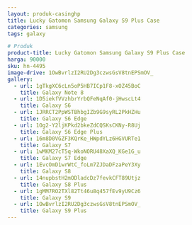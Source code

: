```yaml
---
layout: produk-casinghp
title: Lucky Gatomon Samsung Galaxy S9 Plus Case
categories: samsung
tags: galaxy

# Produk
product-title: Lucky Gatomon Samsung Galaxy S9 Plus Case
harga: 90000
sku: hn-4495
image-drive: 1OwBvrlzI2RU2Dg3czwsGsV8tnEPSmOV_
gallery:
  - url: 1gTkgXC6cLn5oP5HB7ICp1F8-xOZ45BoC
    title: Galaxy Note 8
  - url: 1D5iekfVVzhbrYrbQFeNqAf0-jHwscLt4
    title: Galaxy S6
  - url: 1JRRCT2PpWSTBhbgIZb9G9syRL2PkHZHu
    title: Galaxy S6 Edge
  - url: 1Og2-Y2ljKPkd2bkeZdCQSKsCKNy-R8Uj
    title: Galaxy S6 Edge Plus
  - url: 16m8D0VGZF3KQrKe_HWpdYLz6HGVURTe1
    title: Galaxy S7
  - url: 1wMKM27cT5q-WkoNORU48XaXQ_KGe1G_u
    title: Galaxy S7 Edge
  - url: 1EvcOmD1wrWtC_foLm7ZJDaDFzaPeY3Xy
    title: Galaxy S8
  - url: 14nupbstH2mODladcDz7fevkCFT89Utjz
    title: Galaxy S8 Plus
  - url: 1gMM7RO2TXl82Tt46u8q457fEv9yU9Cz6
    title: Galaxy S9
  - url: 1OwBvrlzI2RU2Dg3czwsGsV8tnEPSmOV_
    title: Galaxy S9 Plus
---
```

